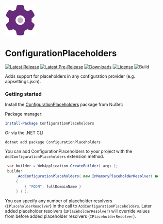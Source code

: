 <img width="100px" src="https://github.com/DaveSenn/ConfigurationPlaceholders/blob/master/data/icon_500.png" />

# ConfigurationPlaceholders 

[![Latest Release](https://img.shields.io/nuget/v/ConfigurationPlaceholders?logo=nuget&label=release&style=flat-square)](https://www.nuget.org/packages/ConfigurationPlaceholders)
[![Latest Pre-Release](https://img.shields.io/nuget/vpre/ConfigurationPlaceholders?logo=nuget&color=yellow&label=pre-release&style=flat-square)](https://www.nuget.org/packages/ConfigurationPlaceholders/absoluteLatest)
[![Downloads](https://img.shields.io/nuget/dt/ConfigurationPlaceholders.svg?style=flat-square&logo=data%3Aimage%2Fpng%3Bbase64%2CiVBORw0KGgoAAAANSUhEUgAAAEAAAABACAYAAACqaXHeAAAAAXNSR0IArs4c6QAAAARnQU1BAACxjwv8YQUAAAAJcEhZcwAAHYcAAB2HAY%2Fl8WUAAAAZdEVYdFNvZnR3YXJlAHBhaW50Lm5ldCA0LjAuMTnU1rJkAAABrUlEQVR4XuXQQW7DMAxE0Rw1R%2BtN3XAjBOpPaptfsgkN8DazIDB8bNu2NCxXguVKsFwJlrJs6KYGS1k2dFODpSwbuqnBUpYN3dRgKcuGbmqwlGVDNzVYyrKhmxosZdnQTQ2WsmzopgZLWTZ0U4OlLBu6qcFSlg3d1GApy4ZuarCUZUM3NVjKsqGbGixl2dBNDZaybOimBktZNnRTg6UsG7qpwVKWDd3UYPnB86VKfl5owx9YflHhCbvHByz%2FcecnHBofsNzhjk84PD5gudOdnnBqfMDygDs84fT4gOVBVz4hNT5gecIVT0iPD1ieNPMJyviAZcKMJ2jjA5ZJI5%2Bgjg9YCkY8QR8fsJSYTxgyPmApMp4wbHzAUpZ5wtDxAcsBzjxh%2BPiA5SBHnjBlfMByoD1PmDY%2BYDnYtydMHR%2BwnICeMH18wHKS9ydcMj5gOVE84bLxAcuVYLkSLDvVQ5saLDvVQ5saLDvVQ5saLDvVQ5saLDvVQ5saLDvVQ5saLDvVQ5saLDvVQ5saLDvVQ5saLDvVQ5saLDvVQ5saLDvVQ5saLFeC5UqwXAmW69gev7WIMc4gs9idAAAAAElFTkSuQmCC)](https://www.nuget.org/packages/ConfigurationPlaceholders/)
[![License](https://img.shields.io/badge/license-MIT-blue.svg?style=flat-square&logo=data%3Aimage%2Fpng%3Bbase64%2CiVBORw0KGgoAAAANSUhEUgAAAEAAAABACAYAAACqaXHeAAAAAXNSR0IArs4c6QAAAARnQU1BAACxjwv8YQUAAAAJcEhZcwAAHYcAAB2HAY%2Fl8WUAAAAZdEVYdFNvZnR3YXJlAHBhaW50Lm5ldCA0LjAuMTCtCgrAAAADB0lEQVR4XtWagXETMRREUwIlUAIlUAodQAl0AJ1AB9BB6AA6gA6MduKbkX%2BevKecNk525jHO3l%2Fp686xlJC70%2Bl0C942vjV%2Bn9FreVQbBc0wWujfRpW8Z78JaIb53hhJ1ygTA80w9PQ36duBMjHQHPCuoQZfutSjeqU1PAJN4E3j2pN7aVKv6pnWcgGawNfGa5N6prVcgGZBn8yvVXZXQbOgPXokXaPMNZwoc41D%2FaHZ8b7hpBrKjnCizIjD%2FaHZ8aPR6%2BeZXqqh7Agnyow43B%2BaZz40qnQ36a6rlsYgnChDLOkPzTN1z%2B9PafU0N3OAcaIMsaQ%2FNBufG1X9JyrtDMr0Y4xwokxlWX%2BPjAYdemhPrWeDvYcPJ8r0LO3v4oszNfivQQuTp2u9qJGKE2V6lvZ38UVj9q3t3oqEE2U2lvfXF4t6qPjTqDUV1fRyhw8nymws768vfOr2NtqOqFY4UUZE%2BusL6VDRX7%2FGzOHDiTIi0t9WMPsUKzNPx4kysf62gmuHir3sPXw4USbWny485ZOc2PsJ7VTro%2F3pwp5DxV7qHq2xa41TrY%2F2J7PfJkaHir3UwwdtU061PtqfTP0CUaYm2v3LxCtoDI2lMWk8p1of7Y8K0jhRJgaaYZwoE0P%2FpFUndZqtP6T4BE2zC5qtP6T4BE2zC5qtPyRN8OvhZUQae3ZBtT7anyb49PA6Ivp5wKnWR%2FvbJkncZXr6wokysf62CXRCWjmJxhqd2JwoE%2BuvTqS37JGJlB39GLzhRJmN5f31gz8XTpSJgWYYJ8rEQDOME2VioBnGiTIx0AzjRJkYaIZxokwMNMM4USYGmmGcKBMDzTBOlImBZhgnysRAM4wTZWKgGcaJMjHQDONEmRhohnGiTAw0wzhRJgaaYZwoEwPNME6UiYFmGCfKxEAzjBNlYqAZxokyMdAMoL%2FO%2BNi4bzjpT1e%2BNFb8V7gFzUXMLHqk%2BM1A8wArFj1S5GagOUly0SMtuxloTnJrUU%2B7QXOSW4t62g2ak9xa1NNu0Jzk1qKednK6%2Bw9roIB8keT%2F3QAAAABJRU5ErkJggg%3D%3D)](LICENSE.md)
![Build](https://github.com/DaveSenn/ConfigurationPlaceholders/actions/workflows/github-actions.yml/badge.svg)

Adds support for placeholders in any configuration provider (e.g. appsettings.json).

### Getting started

Install the [ConfigurationPlaceholders](https://www.nuget.org/packages/ConfigurationPlaceholders/) package from NuGet:

Package manager:
```powershell
Install-Package ConfigurationPlaceholders
```
Or via the .NET CLI
```pwsh
dotnet add package ConfigurationPlaceholders
```

You can add ConfigurationPlaceholders to your project with the `AddConfigurationPlaceholders` extension method.

```c#
 var builder = WebApplication.CreateBuilder( args ); 
 builder 
     .AddConfigurationPlaceholders( new InMemoryPlaceholderResolver( new Dictionary<String, String?> 
     { 
         { "FQDN", fullDomainName } 
     } ) ); 
```

You can specify any number of placeholder resolvers (`IPlaceholderResolver`) in the call to `AddConfigurationPlaceholders`. 
Later added placeholder resolvers (`IPlaceholderResolver`) will override values from before added placeholder resolvers (`IPlaceholderResolver`).